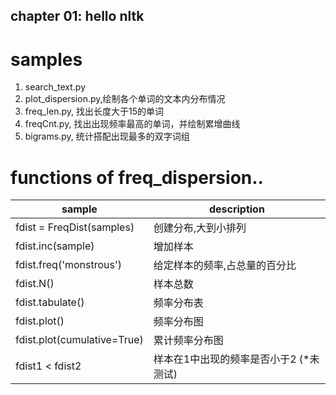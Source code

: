 chapter 01: hello nltk
---
samples
===
1. search_text.py
2. plot_dispersion.py,绘制各个单词的文本内分布情况
3. freq_len.py, 找出长度大于15的单词
4. freqCnt.py, 找出出现频率最高的单词，并绘制累增曲线
5. bigrams.py, 统计搭配出现最多的双字词组


functions of freq_dispersion..
===
 sample | description
 ------|------
 fdist = FreqDist(samples) | 创建分布,大到小排列
 fdist.inc(sample) | 增加样本
 fdist.freq('monstrous') | 给定样本的频率,占总量的百分比
 fdist.N() | 样本总数
 fdist.tabulate() | 频率分布表
 fdist.plot() | 频率分布图
 fdist.plot(cumulative=True) | 累计频率分布图
 fdist1 < fdist2 | 样本在1中出现的频率是否小于2 (*未测试)


